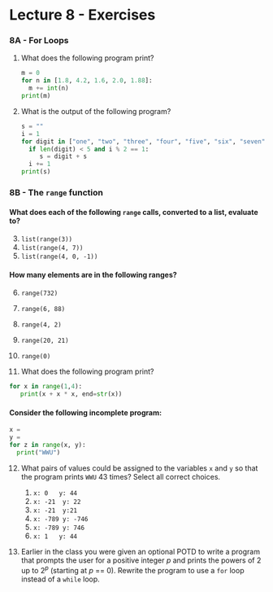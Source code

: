 # Lecture 8 - Exercises

### 8A - For Loops

1. What does the following program print?

   ```python
   m = 0
   for n in [1.8, 4.2, 1.6, 2.0, 1.88]:
     m += int(n)
   print(m)
   ```

2. What is the output of the following program?

   ```python
   s = ""
   i = 1
   for digit in ["one", "two", "three", "four", "five", "six", "seven", "eight", "nine"]:
     if len(digit) < 5 and i % 2 == 1:
     	s = digit + s
     i += 1
   print(s)
   ```

### 8B - The `range` function

#### What does each of the following `range` calls, converted to a list, evaluate to?
3. `list(range(3))`
4. `list(range(4, 7))`
5. `list(range(4, 0, -1))`

#### How many elements are in the following ranges?

6. `range(732)`
7. `range(6, 88)`
8. `range(4, 2)`
9. `range(20, 21)`
10. `range(0)`

11. What does the following program print?

   ```python
   for x in range(1,4):
      print(x + x * x, end=str(x))
   ```
#### Consider the following incomplete program:

   ```python
   x = 
   y = 
   for z in range(x, y):
     print("WWU")
   ```

12. What pairs of values could be assigned to the variables `x` and `y` so that the program prints `WWU` 43 times? Select all correct choices.

      1. `x: 0   y: 44`
      2. `x: -21  y: 22` 
      3. `x: -21  y:21`
      4. `x: -789 y: -746`
      5. `x: -789 y: 746` 
      6. `x: 1   y: 44` 

13. Earlier in the class you were given an optional POTD to write a program that prompts the user for a positive integer $p$ and prints the powers of 2 up to $2^p$ (starting at $p$ == 0). Rewrite the program to use a `for` loop instead of a `while` loop.



